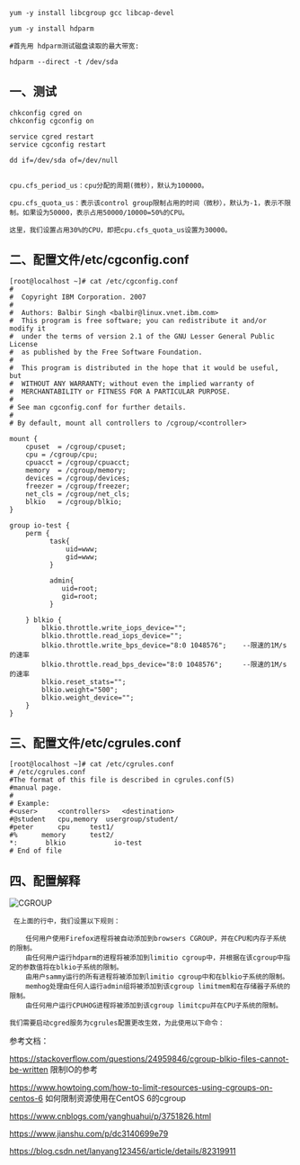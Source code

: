 ```
yum -y install libcgroup gcc libcap-devel 

yum -y install hdparm

#首先用 hdparm测试磁盘读取的最大带宽:

hdparm --direct -t /dev/sda

```
## 一、测试
```
chkconfig cgred on
chkconfig cgconfig on

service cgred restart
service cgconfig restart

dd if=/dev/sda of=/dev/null


cpu.cfs_period_us：cpu分配的周期(微秒），默认为100000。

cpu.cfs_quota_us：表示该control group限制占用的时间（微秒），默认为-1，表示不限制。如果设为50000，表示占用50000/10000=50%的CPU。

这里，我们设置占用30%的CPU，即把cpu.cfs_quota_us设置为30000。

```

## 二、配置文件/etc/cgconfig.conf

```
[root@localhost ~]# cat /etc/cgconfig.conf
#
#  Copyright IBM Corporation. 2007
#
#  Authors:	Balbir Singh <balbir@linux.vnet.ibm.com>
#  This program is free software; you can redistribute it and/or modify it
#  under the terms of version 2.1 of the GNU Lesser General Public License
#  as published by the Free Software Foundation.
#
#  This program is distributed in the hope that it would be useful, but
#  WITHOUT ANY WARRANTY; without even the implied warranty of
#  MERCHANTABILITY or FITNESS FOR A PARTICULAR PURPOSE.
#
# See man cgconfig.conf for further details.
#
# By default, mount all controllers to /cgroup/<controller>

mount {
	cpuset	= /cgroup/cpuset;
	cpu	= /cgroup/cpu;
	cpuacct	= /cgroup/cpuacct;
	memory	= /cgroup/memory;
	devices	= /cgroup/devices;
	freezer	= /cgroup/freezer;
	net_cls	= /cgroup/net_cls;
	blkio	= /cgroup/blkio;
}

group io-test {
    perm {
          task{
              uid=www;
              gid=www;
          }

          admin{
             uid=root;
             gid=root;
          }

    } blkio {
        blkio.throttle.write_iops_device="";
        blkio.throttle.read_iops_device="";
        blkio.throttle.write_bps_device="8:0 1048576";    --限速的1M/s的速率
        blkio.throttle.read_bps_device="8:0 1048576";     --限速的1M/s的速率
        blkio.reset_stats="";
        blkio.weight="500";
        blkio.weight_device="";
    }
}
```
## 三、配置文件/etc/cgrules.conf
```
[root@localhost ~]# cat /etc/cgrules.conf
# /etc/cgrules.conf
#The format of this file is described in cgrules.conf(5)
#manual page.
#
# Example:
#<user>		<controllers>	<destination>
#@student	cpu,memory	usergroup/student/
#peter		cpu		test1/
#%		memory		test2/
*:       blkio            io-test
# End of file
```

## 四、配置解释

  ![CGROUP](https://github.com/Lancger/opslinux/blob/master/images/cgroup.jpg)

```
 在上面的行中，我们设置以下规则：

    任何用户使用Firefox进程将被自动添加到browsers CGROUP，并在CPU和内存子系统的限制。
    由任何用户运行hdparm的进程将被添加到limitio cgroup中，并根据在该cgroup中指定的参数值将在blkio子系统的限制。
    由用户sammy运行的所有进程将被添加到limitio cgroup中和在blkio子系统的限制。
    memhog处理由任何人运行admin组将被添加到该cgroup limitmem和在存储器子系统的限制。
    由任何用户运行CPUHOG进程将被添加到该cgroup limitcpu并在CPU子系统的限制。 

我们需要启动cgred服务为cgrules配置更改生效，为此使用以下命令： 

```

参考文档：

https://stackoverflow.com/questions/24959846/cgroup-blkio-files-cannot-be-written     限制IO的参考

https://www.howtoing.com/how-to-limit-resources-using-cgroups-on-centos-6   如何限制资源使用在CentOS 6的cgroup

https://www.cnblogs.com/yanghuahui/p/3751826.html

https://www.jianshu.com/p/dc3140699e79

https://blog.csdn.net/lanyang123456/article/details/82319911

